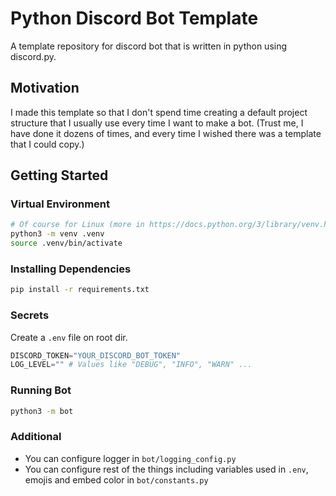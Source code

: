 # Python Discord Bot Template
A template repository for discord bot that is written in python using discord.py.

## Motivation
I made this template so that I don't spend time creating a default project structure that I usually use every time I want to make a bot. (Trust me, I have done it dozens of times, and every time I wished there was a template that I could copy.)

## Getting Started
### Virtual Environment
```bash
# Of course for Linux (more in https://docs.python.org/3/library/venv.html)
python3 -m venv .venv
source .venv/bin/activate
```

### Installing Dependencies
```bash
pip install -r requirements.txt
```

### Secrets
Create a `.env` file on root dir.
```py
DISCORD_TOKEN="YOUR_DISCORD_BOT_TOKEN"
LOG_LEVEL="" # Values like "DEBUG", "INFO", "WARN" ...
```

### Running Bot
```bash
python3 -m bot
```

### Additional
- You can configure logger in `bot/logging_config.py`
- You can configure rest of the things including variables used in `.env`, emojis and embed color in `bot/constants.py`